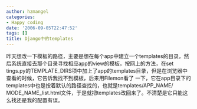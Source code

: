 ```yaml
---
author: hzmangel
categories:
- Happy coding
date: '2006-09-05T22:47:52'
tags: []
title: Django中的templates
---
```

昨天想改一下模板的路径，主要是想在每个app中建立一个templates的目录，然后系统直接去那个目录寻找相应app的view的模板，按网上的方法，在set
tings.py的TEMPLATE_DIRS项中加上了app的templates目录，但是在浏览器中查看的时候，它告诉我找不到模板，后来用Filemon看了
一下，它在app目录下的templates中也是按着默认的路径查找的，也就是templates/APP_NAME/
MODE_NAME_list.html文件，于是就把templates改回来了。不清楚是它只能这么找还是我的配置有误。